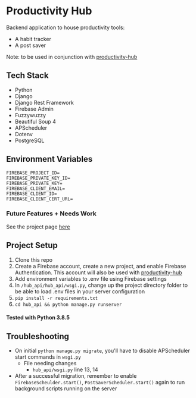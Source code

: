 # Productivity Hub

Backend application to house productivity tools:

- A habit tracker
- A post saver

Note: to be used in conjunction with [productivity-hub](https://github.com/nicholaspung/productivity-hub)

## Tech Stack

- Python
- Django
- Django Rest Framework
- Firebase Admin
- Fuzzywuzzy
- Beautiful Soup 4
- APScheduler
- Dotenv
- PostgreSQL

## Environment Variables

```
FIREBASE_PROJECT_ID=
FIREBASE_PRIVATE_KEY_ID=
FIREBASE_PRIVATE_KEY=
FIREBASE_CLIENT_EMAIL=
FIREBASE_CLIENT_ID=
FIREBASE_CLIENT_CERT_URL=
```

### Future Features + Needs Work

See the project page [here](https://github.com/nicholaspung/productivity-hub-api/projects/1)

## Project Setup

1. Clone this repo
2. Create a Firebase account, create a new project, and enable Firebase Authentication. This account will also be used with [productivity-hub](https://github.com/nicholaspung/productivity-hub)
3. Add environment variables to .env file using Firebase settings
4. In `/hub_api/hub_api/wsgi.py`, change up the project directory folder to be able to load .env files in your server configuration
5. `pip install -r requirements.txt`
6. `cd hub_api && python manage.py runserver`

#### Tested with Python 3.8.5

## Troubleshooting

- On initial `python manage.py migrate`, you'll have to disable APScheduler start commands in `wsgi.py`
  - File needing changes
    - `hub_api/wsgi.py` line 13, 14
- After a successful migration, remember to enable `FirebaseScheulder.start()`, `PostSaverScheduler.start()` again to run background scripts running on the server
